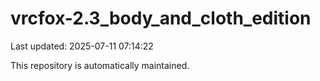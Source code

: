 # vrcfox-2.3_body_and_cloth_edition

Last updated: 2025-07-11 07:14:22

This repository is automatically maintained.
